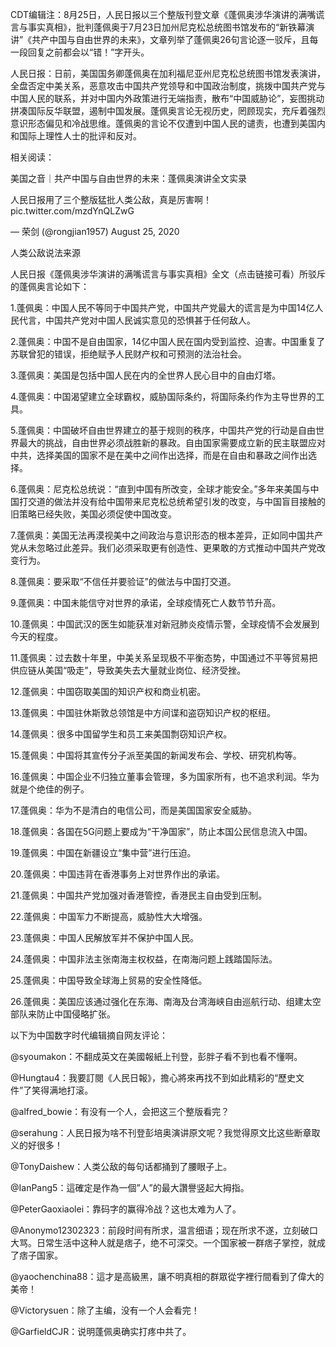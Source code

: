 CDT编辑注：8月25日，人民日报以三个整版刊登文章《蓬佩奥涉华演讲的满嘴谎言与事实真相》，批判蓬佩奥于7月23日加州尼克松总统图书馆发布的“新铁幕演讲”《共产中国与自由世界的未来》，文章列举了蓬佩奥26句言论逐一驳斥，且每一段回复之前都会以“错！”字开头。

人民日报：日前，美国国务卿蓬佩奥在加利福尼亚州尼克松总统图书馆发表演讲，全盘否定中美关系，恶意攻击中国共产党领导和中国政治制度，挑拨中国共产党与中国人民的联系，并对中国内外政策进行无端指责，散布“中国威胁论”，妄图挑动拼凑国际反华联盟，遏制中国发展。蓬佩奥言论无视历史，罔顾现实，充斥着强烈意识形态偏见和冷战思维。蓬佩奥的言论不仅遭到中国人民的谴责，也遭到美国内和国际上理性人士的批评和反对。

相关阅读：

美国之音｜共产中国与自由世界的未来：蓬佩奥演讲全文实录 

人民日报用了三个整版猛批人类公敌，真是厉害啊！ pic.twitter.com/mzdYnQLZwG

&mdash; 荣剑 (@rongjian1957) August 25, 2020 

  

人类公敌说法来源

人民日报《蓬佩奥涉华演讲的满嘴谎言与事实真相》全文（点击链接可看）所驳斥的蓬佩奥言论如下：

1.蓬佩奥：中国人民不等同于中国共产党，中国共产党最大的谎言是为中国14亿人民代言，中国共产党对中国人民诚实意见的恐惧甚于任何敌人。

2.蓬佩奥：中国不是自由国家，14亿中国人民在国内受到监控、迫害。中国重复了苏联曾犯的错误，拒绝赋予人民财产权和可预测的法治社会。

3.蓬佩奥：美国是包括中国人民在内的全世界人民心目中的自由灯塔。

4.蓬佩奥：中国渴望建立全球霸权，威胁国际条约，将国际条约作为主导世界的工具。

5.蓬佩奥：中国破坏自由世界建立的基于规则的秩序，中国共产党的行动是自由世界最大的挑战，自由世界必须战胜新的暴政。自由国家需要成立新的民主联盟应对中共，选择美国的国家不是在美中之间作出选择，而是在自由和暴政之间作出选择。

6.蓬佩奥：尼克松总统说：“直到中国有所改变，全球才能安全。”多年来美国与中国打交道的做法并没有给中国带来尼克松总统希望引发的改变，与中国盲目接触的旧策略已经失败，美国必须促使中国改变。

7.蓬佩奥：美国无法再漠视美中之间政治与意识形态的根本差异，正如同中国共产党从未忽略过此差异。我们必须采取更有创造性、更果敢的方式推动中国共产党改变行为。

8.蓬佩奥：要采取“不信任并要验证”的做法与中国打交道。

9.蓬佩奥：中国未能信守对世界的承诺，全球疫情死亡人数节节升高。

10.蓬佩奥：中国武汉的医生如能获准对新冠肺炎疫情示警，全球疫情不会发展到今天的程度。

11.蓬佩奥：过去数十年里，中美关系呈现极不平衡态势，中国通过不平等贸易把供应链从美国“吸走”，导致美失去大量就业岗位、经济受挫。

12.蓬佩奥：中国窃取美国的知识产权和商业机密。

13.蓬佩奥：中国驻休斯敦总领馆是中方间谍和盗窃知识产权的枢纽。

14.蓬佩奥：很多中国留学生和员工来美国剽窃知识产权。

15.蓬佩奥：中国将其宣传分子派至美国的新闻发布会、学校、研究机构等。

16.蓬佩奥：中国企业不归独立董事会管理，多为国家所有，也不追求利润。华为就是个绝佳的例子。

17.蓬佩奥：华为不是清白的电信公司，而是美国国家安全威胁。

18.蓬佩奥：各国在5G问题上要成为“干净国家”，防止本国公民信息流入中国。

19.蓬佩奥：中国在新疆设立“集中营”进行压迫。

20.蓬佩奥：中国违背在香港事务上对世界作出的承诺。

21.蓬佩奥：中国共产党加强对香港管控，香港民主自由受到压制。

22.蓬佩奥：中国军力不断提高，威胁性大大增强。

23.蓬佩奥：中国人民解放军并不保护中国人民。

24.蓬佩奥：中国非法主张南海主权权益，在南海问题上践踏国际法。

25.蓬佩奥：中国导致全球海上贸易的安全性降低。

26.蓬佩奥：美国应该通过强化在东海、南海及台湾海峡自由巡航行动、组建太空部队来防止中国侵略扩张。

以下为中国数字时代编辑摘自网友评论：

@syoumakon：不翻成英文在美國報紙上刊登，彭胖子看不到也看不懂啊。

@Hungtau4：我要訂閱《人民日報》，擔心將來再找不到如此精彩的“歷史文件”了笑得满地打滚。

@alfred_bowie：有没有一个人，会把这三个整版看完？

@serahung：人民日报为啥不刊登彭培奥演讲原文呢？我觉得原文比这些断章取义的好很多！

@TonyDaishew：人类公敌的每句话都捅到了腰眼子上。

@IanPang5：這確定是作為一個&#8221;人&#8221;的最大讚譽竖起大拇指。

@PeterGaoxiaolei：靠码字的赢得冷战？这也太难为人了。

@Anonymo12302323：前段时间有所求，温言细语；现在所求不遂，立刻破口大骂。日常生活中这种人就是痞子，绝不可深交。一个国家被一群痞子掌控，就成了痞子国家。

@yaochenchina88：這才是高級黑，讓不明真相的群眾從字裡行間看到了偉大的美帝！

@Victorysuen：除了主编，没有一个人会看完！

@GarfieldCJR：说明蓬佩奥确实打疼中共了。


